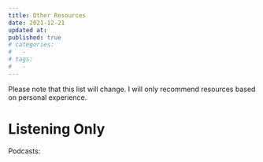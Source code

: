 ```yaml
---
title: Other Resources
date: 2021-12-21
updated at: 
published: true
# categories:
#   - 
# tags:
#   - 
---
```

Please note that this list will change. I will only recommend resources based on personal experience.

# Listening Only
Podcasts:



